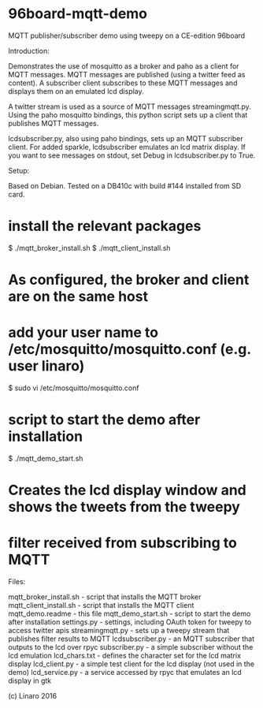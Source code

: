 # 96board-mqtt-demo
MQTT publisher/subscriber demo using tweepy on a CE-edition 96board

Introduction:

Demonstrates the use of mosquitto as a broker and paho as a client for MQTT
messages. MQTT messages are published (using a twitter feed as content). A
subscriber client subscribes to these MQTT messages and displays them on an
emulated lcd display.

A twitter stream is used as a source of MQTT messages streamingmqtt.py. Using
the paho mosquitto bindings, this python script sets up a client that publishes
MQTT messages.

lcdsubscriber.py, also using paho bindings, sets up an MQTT subscriber client.
For added sparkle, lcdsubscriber emulates an lcd matrix display. If you want
to see messages on stdout, set Debug in lcdsubscriber.py to True.

Setup:

Based on Debian. Tested on a DB410c with build #144 installed from SD card.

# install the relevant packages
$ ./mqtt_broker_install.sh
$ ./mqtt_client_install.sh

# As configured, the broker and client are on the same host

# add your user name to /etc/mosquitto/mosquitto.conf (e.g. user linaro)
$ sudo vi /etc/mosquitto/mosquitto.conf

# script to start the demo after installation
$ ./mqtt_demo_start.sh

# Creates the lcd display window and shows the tweets from the tweepy
# filter received from subscribing to MQTT

Files:

mqtt_broker_install.sh - script that installs the MQTT broker
mqtt_client_install.sh - script that installs the MQTT client
mqtt_demo.readme - this file
mqtt_demo_start.sh - script to start the demo after installation
settings.py - settings, including OAuth token for tweepy to access twitter apis
streamingmqtt.py - sets up a tweepy stream that publishes filter results to MQTT
lcdsubscriber.py - an MQTT subscriber that outputs to the lcd over rpyc
subscriber.py - a simple subscriber without the lcd emulation
lcd_chars.txt - defines the character set for the lcd matrix display
lcd_client.py - a simple test client for the lcd display (not used in the demo)
lcd_service.py - a service accessed by rpyc that emulates an lcd display in gtk

(c) Linaro 2016

